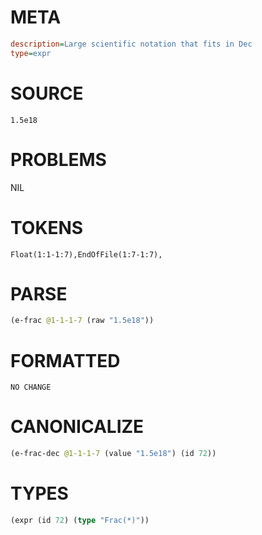 # META
~~~ini
description=Large scientific notation that fits in Dec
type=expr
~~~
# SOURCE
~~~roc
1.5e18
~~~
# PROBLEMS
NIL
# TOKENS
~~~zig
Float(1:1-1:7),EndOfFile(1:7-1:7),
~~~
# PARSE
~~~clojure
(e-frac @1-1-1-7 (raw "1.5e18"))
~~~
# FORMATTED
~~~roc
NO CHANGE
~~~
# CANONICALIZE
~~~clojure
(e-frac-dec @1-1-1-7 (value "1.5e18") (id 72))
~~~
# TYPES
~~~clojure
(expr (id 72) (type "Frac(*)"))
~~~